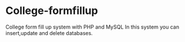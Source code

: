 # College-formfillup
College form fill up system with PHP and  MySQL
In this system you can insert,update and delete databases.
